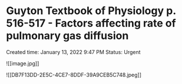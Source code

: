 # Guyton Textbook of Physiology p. 516-517 - Factors affecting rate of pulmonary gas diffusion

Created time: January 13, 2022 9:47 PM
Status: Urgent

![[image.jpg]]

![[DB7F13DD-2E5C-4CE7-8DDF-39A9CEB5C748.jpeg]]